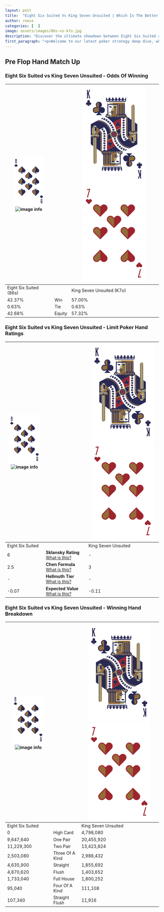 ```yaml
---
layout: post
title:  "Eight Six Suited Vs King Seven Unsuited | Which Is The Better Hand In Poker? A Complete Guide"
author: reece
categories: [  ]
image: assets/images/86s-vs-k7o.jpg
description: "Discover the ultimate showdown between Eight Six Suited and King Seven Unsuited in poker! Uncover the odds, strategies, and scenarios where one hand triumphs over the other. Get ready to up your poker game with this thrilling analysis."
first_paragraph: "<p>Welcome to our latest poker strategy deep dive, where we're pitting two distinct hands against each other in a high-stakes showdown: Eight Six Suited vs King Seven Unsuited.</p><p>In the dynamic world of poker, every decision counts, and knowing which hand holds the upper hand is key to your success at the table.</p><p>In this article, we'll dissect these two hands, explore the scenarios where one dominates the other, and equip you with the knowledge to make strategic choices that can tip the odds in your favor.</p><p>Get ready to unravel the intriguing dynamics of these poker hands and elevate your game to new heights.</p>"
---
```




[comment]: # (sp0)

## Pre Flop Hand Match Up

<div class="table hand-ratings" markdown="1"> 



### Eight Six Suited vs King Seven Unsuited - Odds Of Winning


    
| ![image info](assets/images/hand1/8.png) ![image info](assets/images/hand1/6s.png) |  | ![image info](assets/images/hand2/K.png) ![image info](assets/images/hand2/7o.png) |
| -------- | -------- | -------- |
| Eight Six Suited (86s) |  | King Seven Unsuited (K7o) |
| 42.37% | Win | 57.00% |
| 0.63% | Tie | 0.63% |
| 42.68% | Equity | 57.32% |




[comment]: # (sp1)



### Eight Six Suited vs King Seven Unsuited - Limit Poker Hand Ratings


    
| ![image info](assets/images/hand1/8.png) ![image info](assets/images/hand1/6s.png) |  | ![image info](assets/images/hand2/K.png) ![image info](assets/images/hand2/7o.png) |
| -------- | -------- | -------- |
| Eight Six Suited |  | King Seven Unsuited |
| 6 | **Sklansky Rating** [What is this?](/sklansky-rating-explained) | - |
| 2.5 | **Chen Formula** [What is this?](/chen-formula-explained) | 3 |
| - | **Hellmuth Tier** [What is this?](/Hellmuth-tier-explained) | - |
| -0.07 | **Expected Value** [What is this?](/expected-value-explained) | -0.11 |




[comment]: # (sp2)



### Eight Six Suited vs King Seven Unsuited - Winning Hand Breakdown


    
| ![image info](assets/images/hand1/8.png) ![image info](assets/images/hand1/6s.png) |  | ![image info](assets/images/hand2/K.png) ![image info](assets/images/hand2/7o.png) |
| -------- | -------- | -------- |
| Eight Six Suited |  | King Seven Unsuited |
| 0 | High Card | 4,798,080 |
| 9,647,640 | One Pair | 20,455,920 |
| 11,229,300 | Two Pair | 13,423,824 |
| 2,503,080 | Three Of A Kind | 2,988,432 |
| 4,635,900 | Straight | 1,855,692 |
| 4,870,620 | Flush | 1,403,652 |
| 1,733,040 | Full House | 1,800,252 |
| 95,040 | Four Of A Kind | 111,108 |
| 107,340 | Straight Flush | 11,916 |




[comment]: # (sp3)



</div>

[comment]: # (sp4)



[comment]: # (sp5)

